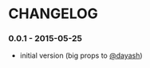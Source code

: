 # CHANGELOG

### 0.0.1 - 2015-05-25

* initial version (big props to [@dayash](https://github.com/dayash))
